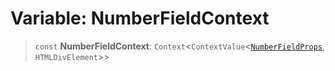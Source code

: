 # Variable: NumberFieldContext

> `const` **NumberFieldContext**: `Context`\<`ContextValue`\<[`NumberFieldProps`](../type-aliases/NumberFieldProps.md), `HTMLDivElement`\>\>
